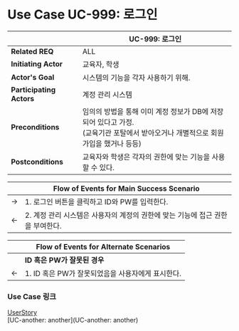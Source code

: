 # Use Case UC-999: 로그인

|                          | UC-999: 로그인                                                |
| ------------------------ | ------------------------------------------------------------ |
| __Related REQ__          | ALL                                                          |
| __Initiating Actor__     | 교육자, 학생                                                 |
| __Actor's Goal__         | 시스템의 기능을 각자 사용하기 위해.                          |
| __Participating Actors__ | 계정 관리 시스템                                             |
| __Preconditions__        | 임의의 방법을 통해 이미 계정 정보가 DB에 저장되어 있다고 가정.<br /> (교육기관 포탈에서 받아오거나 개별적으로 회원가입을 했거나 등등) |
| __Postconditions__       | 교육자와 학생은 각자의 권한에 맞는 기능을 사용할 수 있다.    |

|      | Flow of Events for Main Success Scenario                     |
| ---- | ------------------------------------------------------------ |
| ->   | 1. 로그인 버튼을 클릭하고 ID와 PW를 입력한다.                |
| <-   | 2. 계정 관리 시스템은 사용자의 계정의 권한에 맞는 기능에 접근 권한을 부여한다. |

|      | Flow of Events for Alternate Scenarios            |
| ---- | ------------------------------------------------- |
|      | __ID 혹은 PW가 잘못된 경우__                      |
| <-   | 1. ID 혹은 PW가 잘못되었음을 사용자에게 표시한다. |



### Use Case 링크

[UserStory](UserStory)<br/>[UC-another: another](UC-another: another)<br/>

